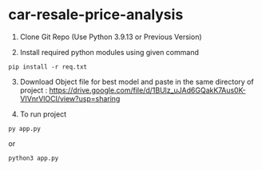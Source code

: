 # car-resale-price-analysis

1. Clone Git Repo (Use Python 3.9.13 or Previous Version)

2. Install required python modules using given command

```
pip install -r req.txt
```

3. Download Object file for best model and paste in the same directory of project  : https://drive.google.com/file/d/1BUlz_uJAd6GQakK7Aus0K-VIVnrVlOCI/view?usp=sharing

4. To run project 

```
py app.py
```
or
```
python3 app.py
```
